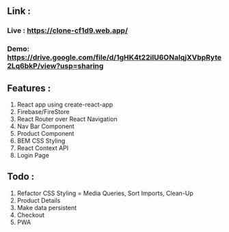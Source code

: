 ## Link :
### Live : https://clone-cf1d9.web.app/
### Demo: https://drive.google.com/file/d/1gHK4t22iIU6ONaIqjXVbpRyte2Lq6bkP/view?usp=sharing

## Features :
1. React app using create-react-app 
2. Firebase/FireStore
3. React Router over React Navigation
4. Nav Bar Component
5. Product Component
6. BEM CSS Styling
7. React Context API
8. Login Page


## Todo :
1. Refactor CSS Styling = Media Queries, Sort Imports, Clean-Up
2. Product Details
3. Make data persistent
4. Checkout
5. PWA
